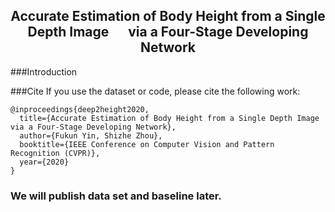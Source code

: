 ## <center> Accurate Estimation of Body Height from a Single Depth Image &#8195; via a Four-Stage Developing Network </center>

###Introduction

###Cite
If you use the dataset or code, please cite the following work:  
```
@inproceedings{deep2height2020,  
  title={Accurate Estimation of Body Height from a Single Depth Image via a Four-Stage Developing Network},  
  author={Fukun Yin, Shizhe Zhou},  
  booktitle={IEEE Conference on Computer Vision and Pattern Recognition (CVPR)},  
  year={2020}  
}  
```

### We will publish data set and baseline later.
